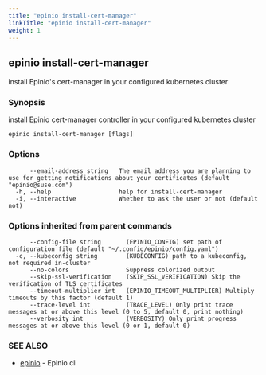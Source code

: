 ```yaml
---
title: "epinio install-cert-manager"
linkTitle: "epinio install-cert-manager"
weight: 1
---
```

## epinio install-cert-manager

install Epinio's cert-manager in your configured kubernetes cluster

### Synopsis

install Epinio cert-manager controller in your configured kubernetes cluster

```
epinio install-cert-manager [flags]
```

### Options

```
      --email-address string   The email address you are planning to use for getting notifications about your certificates (default "epinio@suse.com")
  -h, --help                   help for install-cert-manager
  -i, --interactive            Whether to ask the user or not (default not)
```

### Options inherited from parent commands

```
      --config-file string       (EPINIO_CONFIG) set path of configuration file (default "~/.config/epinio/config.yaml")
  -c, --kubeconfig string        (KUBECONFIG) path to a kubeconfig, not required in-cluster
      --no-colors                Suppress colorized output
      --skip-ssl-verification    (SKIP_SSL_VERIFICATION) Skip the verification of TLS certificates
      --timeout-multiplier int   (EPINIO_TIMEOUT_MULTIPLIER) Multiply timeouts by this factor (default 1)
      --trace-level int          (TRACE_LEVEL) Only print trace messages at or above this level (0 to 5, default 0, print nothing)
      --verbosity int            (VERBOSITY) Only print progress messages at or above this level (0 or 1, default 0)
```

### SEE ALSO

* [epinio](epinio.md)	 - Epinio cli

